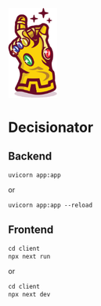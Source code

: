 <img src="https://raw.githubusercontent.com/anubhav756/Decisionator/main/client/public/logo.png" alt="Decisionator logo" width="100" />

# Decisionator

## Backend
```
uvicorn app:app
```
or
```
uvicorn app:app --reload
```

## Frontend
```
cd client
npx next run
```
or
```
cd client
npx next dev
```